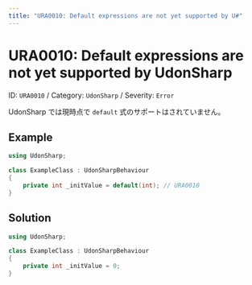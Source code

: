 ```yaml
---
title: "URA0010: Default expressions are not yet supported by U#"
---
```


# URA0010: Default expressions are not yet supported by UdonSharp

ID: `URA0010` /
Category: <code data-color="category-udon-sharp">UdonSharp</code> /
Severity: <code data-color="severity-error">Error</code>

UdonSharp では現時点で `default` 式のサポートはされていません。

## Example

```csharp
using UdonSharp;

class ExampleClass : UdonSharpBehaviour
{
    private int _initValue = default(int); // URA0010
}
```

## Solution

```csharp
using UdonSharp;

class ExampleClass : UdonSharpBehaviour
{
    private int _initValue = 0;
}
```
